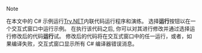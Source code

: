 
> [!NOTE]
> 在本文中的 C# 示例运行[Try.NET](https://try.dot.net)内联代码运行程序和演练。 选择**运行**按钮以在一个交互式窗口中运行示例。 在执行该代码之后, 你可以对其进行修改并通过选择运行修改后的代码**运行**试。 修改后的代码将在交互式窗口中的任一运行，或者，如果编译失败，交互式窗口显示所有 C# 编译器错误消息。  
